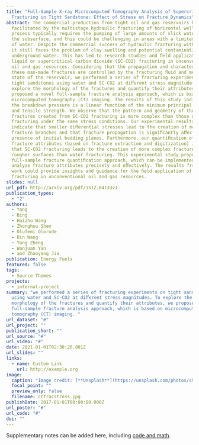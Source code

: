 ```yaml
---
title: "Full-Sample X-ray Microcomputed Tomography Analysis of Supercritical CO2
  Fracturing in Tight Sandstone: Effect of Stress on Fracture Dynamics"
abstract: The commercial production from tight oil and gas reservoirs has been
  facilitated by the multistage hydraulic fracturing of horizontal wells. This
  process typically requires the pumping of large amounts of slick water into
  the subsurface, and this could be challenging in areas with a limited supply
  of water. Despite the commercial success of hydraulic fracturing with water,
  it still faces the problem of clay swelling and potential contamination of
  underground water. This has led to research studies and ﬁeld applications of
  liquid or supercritical carbon dioxide (SC-CO2) fracturing in unconventional
  oil and gas resources. Considering that the propagation and characteristics of
  these man-made fractures are controlled by the fracturing ﬂuid and mechanical
  state of the reservoir, we performed a series of fracturing experiments on
  tight sandstones using water and SC-CO2 at diﬀerent stress magnitudes. To
  explore the morphology of the fractures and quantify their attributes, we
  proposed a novel full-sample fracture analysis approach, which is based on
  microcomputed tomography (CT) imaging. The results of this study indicate that
  the breakdown pressure is a linear function of the minimum principal stress
  and tensile strength. We observe that the pattern and geometry of the
  fractures created from SC-CO2 fracturing is more complex than those of water
  fracturing under the same stress conditions. Our experimental results also
  indicate that smaller diﬀerential stresses lead to the creation of more
  fracture branches and that fracture propagation is signiﬁcantly aﬀected by the
  presence of initial bedding planes. Furthermore, our quantiﬁcation of the
  fracture attributes (based on fracture extraction and digitization) indicates
  that SC-CO2 fracturing leads to the creation of more complex fractures with
  rougher surfaces than water fracturing. This experimental study proposes a new
  full-sample fracture quantiﬁcation approach, which can be implemented to
  analyze fracture attributes precisely and eﬀectively. The results from this
  work could provide insights and guidance for the ﬁeld application of SC-CO2
  fracturing in unconventional oil and gas resources.
slides: null
url_pdf: http://arxiv.org/pdf/1512.04133v1
publication_types:
  - "2"
authors:
  - Yang
  - Bing
  - Haizhu Wang
  - Zhonghou Shen
  - Olufemi Olorode
  - Bin Wang
  - Yong Zheng
  - Wanjuan Yan
  - and Zhaoyang Jia
publication: Energy Fuels
featured: false
tags:
  - Source Themes
projects:
  - internal-project
summary: "we performed a series of fracturing experiments on tight sandstones
  using water and SC-CO2 at diﬀerent stress magnitudes. To explore the
  morphology of the fractures and quantify their attributes, we proposed a novel
  full-sample fracture analysis approach, which is based on microcomputed
  tomography (CT) imaging. "
url_dataset: "#"
url_project: ""
publication_short: ""
url_source: "#"
url_video: "#"
date: 2021-01-01T02:38:20.801Z
url_slides: ""
links:
  - name: Custom Link
    url: http://example.org
image:
  caption: "Image credit: [**Unsplash**](https://unsplash.com/photos/s9CC2SKySJM)"
  focal_point: ""
  preview_only: false
  filename: ctfracstress.jpg
publishDate: 2017-01-01T00:00:00.000Z
url_poster: "#"
url_code: "#"
doi: ""
---
```


Supplementary notes can be added here, including [code and math](https://wowchemy.com/docs/content/writing-markdown-latex/).
